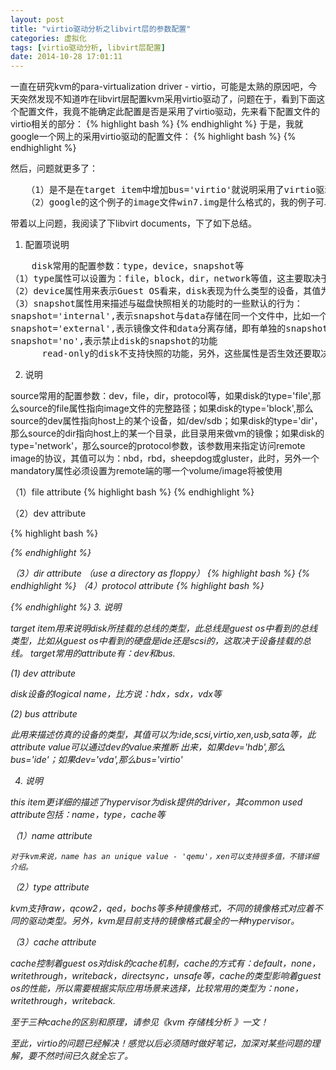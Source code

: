 ```yaml
---
layout: post
title: "virtio驱动分析之libvirt层的参数配置"
categories: 虚拟化
tags: [virtio驱动分析, libvirt层配置]
date: 2014-10-28 17:01:11
---
```



一直在研究kvm的para-virtualization driver - virtio，可能是太熟的原因吧，今天突然发现不知道咋在libvirt层配置kvm采用virtio驱动了，问题在于，看到下面这个配置文件，我竟不能确定此配置是否是采用了virtio驱动，先来看下配置文件的virtio相关的部分：
{% highlight bash %}
<disk type='file' device='disk'>
    <source file='/data0/0/21/disk.0'/>
    <target dev='vda'/>
    <driver name='qemu' type='qcow2' cache='default'/>
</disk>
{% endhighlight %}
于是，我就google一个网上的采用virtio驱动的配置文件：
{% highlight bash %}
<disk type='file' device='disk'>
            <driver name='qemu' cache='none'/>
            <source file='/opt/images/win7.img'/>
            <target dev='vda' bus='virtio'/>
          </disk>
{% endhighlight %}

然后，问题就更多了：

<pre>
   （1）是不是在target item中增加bus='virtio'就说明采用了virtio驱动
   （2）google的这个例子的image文件win7.img是什么格式的，我的例子可以从driver item的type参数看出是qcow2，google的例子怎么看出来？(可能有人会说，可以通过file命令来查看)，但是这并不符合我的风格，写个配置文件必须能解决所有疑问才行，要file下才知道啥意思，那只能说这个配置文件写的太失败了。
</pre>

带着以上问题，我阅读了下libvirt documents，下了如下总结。

1. <disk/>配置项说明
<pre>
    disk常用的配置参数：type，device，snapshot等
（1）type属性可以设置为：file，block，dir，network等值，这主要取决于底层的实现
（2）device属性用来表示Guest OS看来，disk表现为什么类型的设备，其值为：floppy，disk，cdrom，lun等，默认值为disk
（3）snapshot属性用来描述与磁盘快照相关的功能时的一些默认的行为：
snapshot='internal',表示snapshot与data存储在同一个文件中，比如一个qcow2文件，即镜像和数据是一体的，没有单独的snapshot文件
snapshot='external',表示镜像文件和data分离存储，即有单独的snapshot文件
snapshot='no',表示禁止disk的snapshot的功能
      read-only的disk不支持快照的功能，另外，这些属性是否生效还要取决于hypervisor。
</pre>

2. <source/> 说明

source常用的配置参数：dev，file，dir，protocol等，如果disk的type='file',那么source的file属性指向image文件的完整路径；如果disk的type='block',那么source的dev属性指向host上的某个设备，如/dev/sdb；如果disk的type='dir'，那么source的dir指向host上的某一个目录，此目录用来做vm的镜像；如果disk的type='network'，那么source的protocol参数，该参数用来指定访问remote image的协议，其值可以为：nbd，rbd，sheepdog或gluster，此时，另外一个mandatory属性必须设置为remote端的哪一个volume/image将被使用

（1）file attribute
{% highlight bash %}
<disk type='file' device='disk'>
            <driver name='qemu' type='qcow2'/>
            <source file='/data2/vms/ubuntu.qcow2'/>
            <target dev='vda' bus='virtio'/>
        </disk>
{% endhighlight %}

（2）dev attribute

{% highlight bash %}
<disk type='block' device='lun'>
      <driver name='qemu' type='raw'/>
      <source dev='/dev/sda'/>
      <target dev='sda' bus='scsi'/>
      <address type='drive' controller='0' bus='0' target='3' unit='0'/>
    </disk>
{% endhighlight %}

（3）dir attribute （use a directory as floppy）
{% highlight bash %}
<disk type='dir' device='floppy'>
          <source dir='/tmp/test'/>
          <target dev='fda' bus='fdc'/>
          <readonly/>
        </disk>
{% endhighlight %}
（4）protocol attribute
{% highlight bash %}
<disk type='network'>
      <driver name="qemu" type="raw" io="threads" ioeventfd="on" event_idx="off"/>
      <source protocol="sheepdog" name="image_name">
        <host name="hostname" port="7000"/>
      </source>
      <target dev="hdb" bus="ide"/>
      <boot order='1'/>
      <transient/>
      <address type='drive' controller='0' bus='1' unit='0'/>
    </disk>
{% endhighlight %}
3. <target/> 说明

target item用来说明disk所挂载的总线的类型，此总线是guest os中看到的总线类型，比如从guest os中看到的硬盘是ide还是scsi的，这取决于设备挂载的总线。 target常用的attribute有：dev和bus.

(1) dev attribute

  disk设备的logical name，比方说：hdx，sdx，vdx等

(2) bus attribute

  此用来描述仿真的设备的类型，其值可以为:ide,scsi,virtio,xen,usb,sata等，此attribute value可以通过dev的value来推断 出来，如果dev='hdb',那么bus='ide'；如果dev='vda',那么bus='virtio'

4. <driver/>说明

  this item更详细的描述了hypervisor为disk提供的driver，其common used attribute包括：name，type，cache等

（1）name attribute

    对于kvm来说，name has an unique value - 'qemu'，xen可以支持很多值，不错详细介绍。

（2）type attribute

   kvm支持raw，qcow2，qed，bochs等多种镜像格式，不同的镜像格式对应着不同的驱动类型。另外，kvm是目前支持的镜像格式最全的一种hypervisor。

（3）cache attribute

   cache控制着guest os对disk的cache机制，cache的方式有：default，none，writethrough，writeback，directsync，unsafe等，cache的类型影响着guest os的性能，所以需要根据实际应用场景来选择，比较常用的类型为：none，writethrough，writeback.

   至于三种cache的区别和原理，请参见《kvm 存储栈分析 》一文！

   至此，virtio的问题已经解决！感觉以后必须随时做好笔记，加深对某些问题的理解，要不然时间已久就全忘了。
